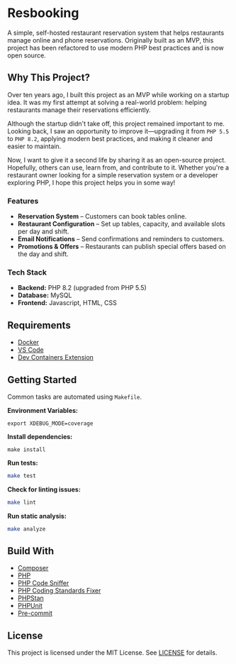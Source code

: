# Resbooking

A simple, self-hosted restaurant reservation system that helps restaurants
manage online and phone reservations. Originally built as an MVP, this project
has been refactored to use modern PHP best practices and is now open source.

## Why This Project?

Over ten years ago, I built this project as an MVP while working on a startup
idea. It was my first attempt at solving a real-world problem: helping
restaurants manage their reservations efficiently.

Although the startup didn't take off, this project remained important to me.
Looking back, I saw an opportunity to improve it—upgrading it from `PHP 5.5` to
`PHP 8.2`, applying modern best practices, and making it cleaner and easier
to maintain.

Now, I want to give it a second life by sharing it as an open-source project.
Hopefully, others can use, learn from, and contribute to it. Whether you're a
restaurant owner looking for a simple reservation system or a developer
exploring PHP, I hope this project helps you in some way!

### Features

- **Reservation System** – Customers can book tables online.
- **Restaurant Configuration** – Set up tables, capacity, and available slots
per day and shift.
- **Email Notifications** – Send confirmations and reminders to customers.
- **Promotions & Offers** – Restaurants can publish special offers based on
the day and shift.

### Tech Stack

- **Backend:** PHP 8.2 (upgraded from PHP 5.5)
- **Database:** MySQL
- **Frontend:** Javascript, HTML, CSS

## Requirements

- [Docker][docker]
- [VS Code][vscode]
- [Dev Containers Extension][devcontainers]

## Getting Started

Common tasks are automated using `Makefile`.

**Environment Variables:**

```sheel
export XDEBUG_MODE=coverage
```

**Install dependencies:**

```shell
make install
```

**Run tests:**

```sh
make test
```

**Check for linting issues:**

```sh
make lint
```

**Run static analysis:**

```sh
make analyze
```

## Build With

- [Composer][composer]
- [PHP][php]
- [PHP Code Sniffer][php-cs]
- [PHP Coding Standards Fixer][php-cs-fixer]
- [PHPStan][php-stan]
- [PHPUnit][php-unit]
- [Pre-commit][pre-commit]

## License

This project is licensed under the MIT License. See [LICENSE](LICENSE) for details.

[docker]: https://www.docker.com/
[vscode]: https://code.visualstudio.com/
[devcontainers]: https://marketplace.visualstudio.com/items?itemName=ms-vscode-remote.remote-containers
[composer]: https://getcomposer.org/
[php]: https://www.php.net/
[php-cs]: https://github.com/PHPCSStandards/PHP_CodeSniffer/
[php-cs-fixer]: https://github.com/PHP-CS-Fixer/PHP-CS-Fixer
[php-stan]: https://phpstan.org/user-guide/getting-started
[php-unit]: https://phpunit.de/index.html
[pre-commit]: https://pre-commit.com/
